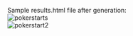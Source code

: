 Sample results.html file after generation:<br/>
![pokerstarts](https://user-images.githubusercontent.com/4015046/201476332-2ca99ead-916e-461b-af92-c601df5233f8.JPG)
<br/>
![pokerstart2](https://user-images.githubusercontent.com/4015046/201476336-cb564356-834e-4092-a627-871c37fd2722.JPG)
